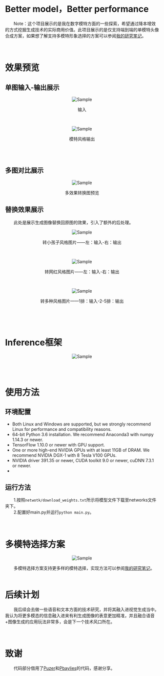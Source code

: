 # Better model，Better performance
&emsp;&emsp;Note：这个项目展示的是我在数字模特方面的一些探索，希望通过降本增效的方式挖掘生成技术的实际商用价值。此项目展示的是仅支持端到端的单模特头像合成方案，如果想了解支持多模特形象选择的方案可以参阅<a href='http://www.seeprettyface.com/research_notes.html'>我的研究笔记</a>。<br />
<br /><br />
# 效果预览
## 单图输入-输出展示
<p align="center">
	<img src="https://github.com/a312863063/Model-Swap-Face/blob/main/pics/single_input.png" alt="Sample">
</p>
<p align="center">输入</p><br/>
<p align="center">
	<img src="https://github.com/a312863063/Model-Swap-Face/blob/main/pics/single_output.png" alt="Sample">
</p>
<p align="center">模特风格输出</p><br/><br/>

## 多图对比展示
<p align="center">
	<img src="https://github.com/a312863063/Model-Swap-Face/blob/main/pics/preview.jpg" alt="Sample">
</p>
<p align="center">多效果转换图预览</p>

## 替换效果展示
&emsp;&emsp;此处是展示生成图像替换回原图的效果，引入了额外的后处理。<br/>
<p align="center">
	<img src="https://github.com/a312863063/Model-Swap-Face/blob/main/pics/example_2kids.jpg" alt="Sample">
</p>
<p align="center">转小孩子风格图片——左：输入-右：输出</p><br/>
<p align="center">
	<img src="https://github.com/a312863063/Model-Swap-Face/blob/main/pics/example_2wanghong.png" alt="Sample">
</p>
<p align="center">转网红风格图片——左：输入-右：输出</p><br/>
<p align="center">
	<img src="https://github.com/a312863063/Model-Swap-Face/blob/main/pics/examples_mix.jpg" alt="Sample">
</p>
<p align="center">转多种风格图片——1排：输入-2-5排：输出</p><br/>
<br /><br />

# Inference框架
<p align="center">
	<img src="https://github.com/a312863063/Model-Swap-Face/blob/main/pics/architecture.png" alt="Sample">
</p>
<br /><br />

# 使用方法

## 环境配置
* Both Linux and Windows are supported, but we strongly recommend Linux for performance and compatibility reasons.
* 64-bit Python 3.6 installation. We recommend Anaconda3 with numpy 1.14.3 or newer.
* TensorFlow 1.10.0 or newer with GPU support.
* One or more high-end NVIDIA GPUs with at least 11GB of DRAM. We recommend NVIDIA DGX-1 with 8 Tesla V100 GPUs.
* NVIDIA driver 391.35 or newer, CUDA toolkit 9.0 or newer, cuDNN 7.3.1 or newer.
* 
## 运行方法
&emsp;&emsp;1.按照```netwotk/download_weights.txt```所示将模型文件下载至networks文件夹下。<br />
&emsp;&emsp;2.配置好main.py并运行```python main.py```。<br />
<br /><br />

# 多模特选择方案
<p align="center">
	<img src="https://github.com/a312863063/Model-Swap-Face/blob/main/pics/multi-model-solution.png" alt="Sample">
</p>
&emsp;&emsp;多模特选择方案支持更多样的模特选择，实现方法可以参阅<a href='http://www.seeprettyface.com/research_notes.html'>我的研究笔记</a>。<br />
<br />

# 后续计划
&emsp;&emsp;我后续会去做一些语音和文本方面的技术研究，并将其融入进视觉生成当中。我认为将更多模态的信息融入进来有利生成图像的表意更加精准，并且融合语音+图像生成的应用玩法非常多，会是下一个技术风口所在。<br />
<br /><br />

# 致谢
&emsp;&emsp;代码部分借用了<a href='https://github.com/Puzer/stylegan-encoder'>Puzer</a>和<a href='https://github.com/pbaylies/stylegan-encoder'>Pbaylies</a>的代码，感谢分享。<br />
<br /><br />
